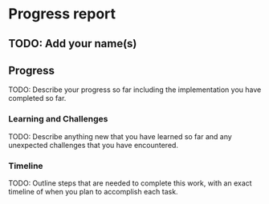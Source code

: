 # Progress report

## TODO: Add your name(s)

## Progress

TODO: Describe your progress so far including the implementation you have completed so far. 

### Learning and Challenges

TODO: Describe anything new that you have learned so far and any unexpected challenges that you have encountered.

### Timeline

TODO: Outline steps that are needed to complete this work, with an exact timeline of when you plan to accomplish each task.

